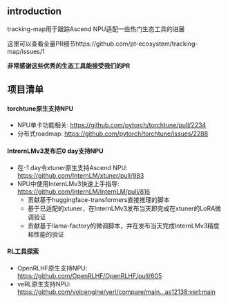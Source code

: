 ## introduction
tracking-map用于跟踪Ascend NPU适配一些热门生态工具的进展

这里可以查看全量PR细节https://github.com/pt-ecosystem/tracking-map/issues/1

**非常感谢这些优秀的生态工具能接受我们的PR**


## 项目清单

#### torchtune原生支持NPU

- NPU单卡功能相关: https://github.com/pytorch/torchtune/pull/2234
- 分布式roadmap: https://github.com/pytorch/torchtune/issues/2288

#### IntrernLMv3发布后0 day支持NPU

- 在-1 day令xtuner原生支持Ascend NPU: https://github.com/InternLM/xtuner/pull/983
- NPU中使用InternLMv3快速上手指导: https://github.com/InternLM/InternLM/pull/816
    - 贡献基于huggingface-transformers直接推理的脚本
    - 基于已适配的xtuner，在InternLMv3发布当天即完成在xtuner的LoRA微调验证
    - 贡献基于llama-factory的微调脚本，并在发布当天完成InternLMv3精度和性能的验证

#### RL工具探索

- OpenRLHF原生支持NPU: https://github.com/OpenRLHF/OpenRLHF/pull/605
- veRL原生支持NPU: https://github.com/volcengine/verl/compare/main...as12138:verl:main
